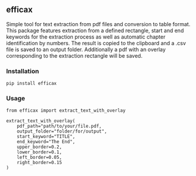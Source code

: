 ## efficax

Simple tool for text extraction from pdf files and conversion 
to table format. This package features extraction from a defined
rectangle, start and end keywords for the extraction process as
well as automatic chapter identification by numbers. The result
is copied to the clipboard and a .csv file is saved to an output 
folder. Additionally a pdf with an overlay corresponding to the
extraction rectangle will be saved.


### Installation

```
pip install efficax
```


### Usage

```
from efficax import extract_text_with_overlay

extract_text_with_overlay(
    pdf_path="path/to/your/file.pdf,
    output_folder="folder/for/output",
    start_keyword="TITLE",
    end_keyword="The End",
    upper_border=0.2,
    lower_border=0.1,
    left_border=0.05,
    right_border=0.15
)
```
